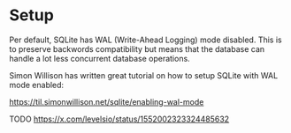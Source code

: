 # Setup

Per default, SQLite has WAL (Write-Ahead Logging) mode disabled.
This is to preserve backwords compatibility but means that the database can handle a lot less concurrent database operations.

Simon Willison has written great tutorial on how to setup SQLite with WAL mode enabled:

https://til.simonwillison.net/sqlite/enabling-wal-mode

TODO
https://x.com/levelsio/status/1552002323324485632
